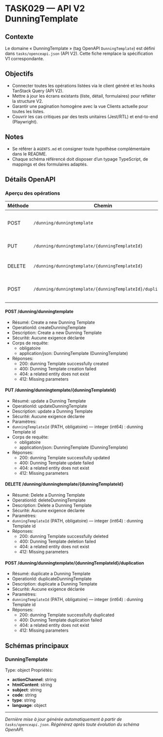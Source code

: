 # TASK029 — API V2 DunningTemplate

## Contexte
Le domaine « DunningTemplate » (tag OpenAPI `DunningTemplate`) est défini dans `tasks/openceapi.json` (API V2). Cette fiche remplace la spécification V1 correspondante.

## Objectifs
- Connecter toutes les opérations listées via le client généré et les hooks TanStack Query (API V2).
- Mettre à jour les écrans existants (liste, détail, formulaires) pour refléter la structure V2.
- Garantir une pagination homogène avec la vue Clients actuelle pour toutes les listes.
- Couvrir les cas critiques par des tests unitaires (Jest/RTL) et end-to-end (Playwright).

## Notes
- Se référer à `AGENTS.md` et consigner toute hypothèse complémentaire dans le README.
- Chaque schéma référencé doit disposer d’un typage TypeScript, de mappings et des formulaires adaptés.

## Détails OpenAPI

### Aperçu des opérations

| Méthode | Chemin | Résumé | OperationId |
| --- | --- | --- | --- |
| POST | `/dunning/dunningtemplate` | Create a new Dunning Template | createDunningTemplate |
| PUT | `/dunning/dunningtemplate/{dunningTemplateId}` | update a Dunning Template | updateDunningTemplate |
| DELETE | `/dunning/dunningtemplate/{dunningTemplateId}` | Delete a Dunning Template | deleteDunningTemplate |
| POST | `/dunning/dunningtemplate/{dunningTemplateId}/duplication` | duplicate a Dunning Template | duplicateDunningTemplate |

#### POST /dunning/dunningtemplate

- Résumé: Create a new Dunning Template
- OperationId: createDunningTemplate
- Description: Create a new Dunning Template
- Sécurité: Aucune exigence déclarée
- Corps de requête:
  - obligatoire
  - application/json: DunningTemplate (DunningTemplate)
- Réponses:
  - 200: dunning Template successfully created
  - 400: Dunning Template creation failed
  - 404: a related entity does not exist
  - 412: Missing parameters

#### PUT /dunning/dunningtemplate/{dunningTemplateId}

- Résumé: update a Dunning Template
- OperationId: updateDunningTemplate
- Description: update a Dunning Template
- Sécurité: Aucune exigence déclarée
- Paramètres:
- `dunningTemplateId` (PATH, obligatoire) — integer (int64) : dunning Template id
- Corps de requête:
  - obligatoire
  - application/json: DunningTemplate (DunningTemplate)
- Réponses:
  - 200: dunning Template successfully updated
  - 400: Dunning Template update failed
  - 404: a related entity does not exist
  - 412: Missing parameters

#### DELETE /dunning/dunningtemplate/{dunningTemplateId}

- Résumé: Delete a Dunning Template
- OperationId: deleteDunningTemplate
- Description: Delete a Dunning Template
- Sécurité: Aucune exigence déclarée
- Paramètres:
- `dunningTemplateId` (PATH, obligatoire) — integer (int64) : dunning Template id
- Réponses:
  - 200: dunning Template successfully deleted
  - 400: Dunning Template deletion failed
  - 404: a related entity does not exist
  - 412: Missing parameters

#### POST /dunning/dunningtemplate/{dunningTemplateId}/duplication

- Résumé: duplicate a Dunning Template
- OperationId: duplicateDunningTemplate
- Description: duplicate a Dunning Template
- Sécurité: Aucune exigence déclarée
- Paramètres:
- `dunningTemplateId` (PATH, obligatoire) — integer (int64) : dunning Template id
- Réponses:
  - 200: dunning Template successfully duplicated
  - 400: Dunning Template duplication failed
  - 404: a related entity does not exist
  - 412: Missing parameters

## Schémas principaux

### DunningTemplate
Type: object
Propriétés:
- **actionChannel**: string
- **htmlContent**: string
- **subject**: string
- **code**: string
- **type**: string
- **language**: object

---

_Dernière mise à jour générée automatiquement à partir de `tasks/openceapi.json`. Régénérez après toute évolution du schéma OpenAPI._
